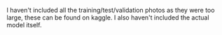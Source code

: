 I haven't included all the training/test/validation photos as they were too large, these can be found on kaggle.
I also haven't included the actual model itself.


